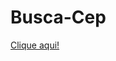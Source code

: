 # Busca-Cep

<a href="https://climacobnu.github.io/Controle-Estoque/" rel="noopener noreferrer" target="_blank">Clique aqui!</a>
